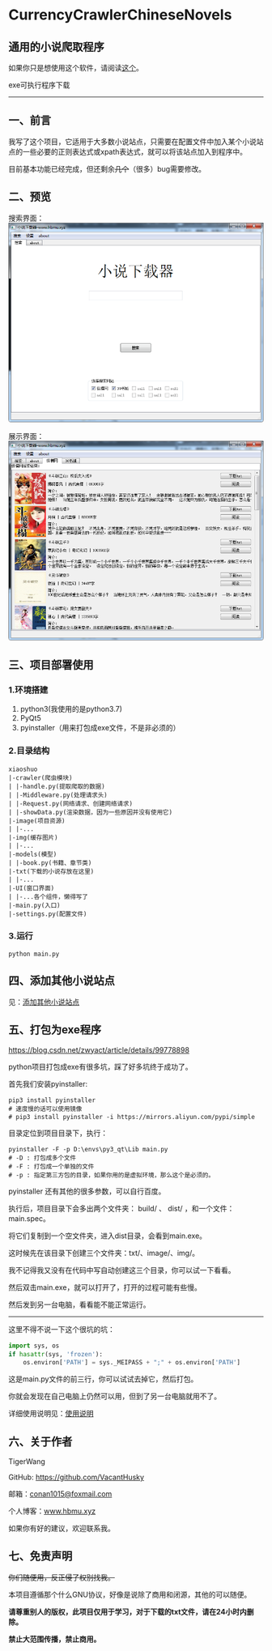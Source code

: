 #  CurrencyCrawlerChineseNovels

## 通用的小说爬取程序

如果你只是想使用这个软件，请阅读[这个](README_ABOUT.md)。

exe可执行程序下载

---



## 一、前言


我写了这个项目，它适用于大多数小说站点，只需要在配置文件中加入某个小说站点的一些必要的正则表达式或xpath表达式，就可以将该站点加入到程序中。

目前基本功能已经完成，但还剩余~~几个~~（很多）bug需要修改。



## 二、预览

搜索界面：
![搜索界面](githubimg/search.png)

展示界面：
![展示界面](githubimg/search2.png)


## 三、项目部署使用

### 1.环境搭建

1. python3(我使用的是python3.7)
2. PyQt5
3. pyinstaller（用来打包成exe文件，不是非必须的）

### 2.目录结构

```shell
xiaoshuo
|-crawler(爬虫模块)
| |-handle.py(提取爬取的数据)
| |-Middleware.py(处理请求头)
| |-Request.py(网络请求、创建网络请求)
| |-showData.py(渲染数据，因为一些原因并没有使用它)
|-image(项目资源)
| |-...
|-img(缓存图片)
| |-...
|-models(模型)
| |-book.py(书籍、章节类)
|-txt(下载的小说存放在这里)
| |-...
|-UI(窗口界面)
| |-...各个组件，懒得写了
|-main.py(入口)
|-settings.py(配置文件)
```

### 3.运行

```
python main.py
```



## 四、添加其他小说站点

见：[添加其他小说站点](README_ADDSITE)



## 五、打包为exe程序

 https://blog.csdn.net/zwyact/article/details/99778898 

python项目打包成exe有很多坑，踩了好多坑终于成功了。

首先我们安装pyinstaller:

```shell
pip3 install pyinstaller
# 速度慢的话可以使用镜像
# pip3 install pyinstaller -i https://mirrors.aliyun.com/pypi/simple
```

目录定位到项目目录下，执行：

```shell
pyinstaller -F -p D:\envs\py3_qt\Lib main.py
# -D : 打包成多个文件
# -F : 打包成一个单独的文件
# -p : 指定第三方包的目录，如果你用的是虚拟环境，那么这个是必须的。
```

pyinstaller 还有其他的很多参数，可以自行百度。

执行后，项目目录下会多出两个文件夹： build/ 、 dist/ ，和一个文件：main.spec。

将它们复制到一个空文件夹，进入dist目录，会看到main.exe。

这时候先在该目录下创建三个文件夹：txt/、image/、img/。

我不记得我又没有在代码中写自动创建这三个目录，你可以试一下看看。

然后双击main.exe，就可以打开了，打开的过程可能有些慢。

然后发到另一台电脑，看看能不能正常运行。



---

这里不得不说一下这个很坑的坑：

```python
import sys, os
if hasattr(sys, 'frozen'):
    os.environ['PATH'] = sys._MEIPASS + ";" + os.environ['PATH']
```

这是main.py文件的前三行，你可以试试去掉它，然后打包。

你就会发现在自己电脑上仍然可以用，但到了另一台电脑就用不了。



详细使用说明见：[使用说明](README_ABOUT.md)



## 六、关于作者

TigerWang

GitHub: https://github.com/VacantHusky 

邮箱：conan1015@foxmail.com

个人博客：www.hbmu.xyz



如果你有好的建议，欢迎联系我。



## 七、免责声明

~~你们随便用，反正侵了权别找我。~~

本项目遵循那个什么GNU协议，好像是说除了商用和闭源，其他的可以随便。

**请尊重别人的版权，此项目仅用于学习，对于下载的txt文件，请在24小时内删除。**

**禁止大范围传播，禁止商用。**


